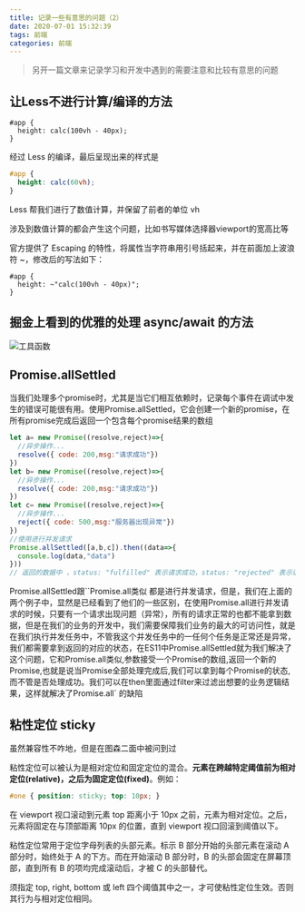 ```yaml
---
title: 记录一些有意思的问题（2）
date: 2020-07-01 15:32:39
tags: 前端
categories: 前端
---
```


> 另开一篇文章来记录学习和开发中遇到的需要注意和比较有意思的问题

## 让Less不进行计算/编译的方法

```less
#app {
  height: calc(100vh - 40px);
}
```

经过 Less 的编译，最后呈现出来的样式是

```css
#app {
  height: calc(60vh);
}
```

Less 帮我们进行了数值计算，并保留了前者的单位 vh

涉及到数值计算的都会产生这个问题，比如书写媒体选择器viewport的宽高比等

官方提供了 Escaping 的特性，将属性当字符串用引号括起来，并在前面加上波浪符 ~，修改后的写法如下：

```less
#app {
  height: ~"calc(100vh - 40px)";
}
```

## 掘金上看到的优雅的处理 async/await 的方法

![工具函数](http://blog.panxiandiao.com/20200722100445.png)

## Promise.allSettled

当我们处理多个promise时，尤其是当它们相互依赖时，记录每个事件在调试中发生的错误可能很有用。使用Promise.allSettled，它会创建一个新的promise，在所有promise完成后返回一个包含每个promise结果的数组

```js
let a= new Promise((resolve,reject)=>{
  //异步操作...
  resolve({ code: 200,msg:"请求成功"})
})
let b= new Promise((resolve,reject)=>{
  //异步操作...
  resolve({ code: 200,msg:"请求成功"})
})
let c= new Promise((resolve,reject)=>{
  //异步操作...
  reject({ code: 500,msg:"服务器出现异常"})
})
//使用进行并发请求
Promise.allSettled([a,b,c]).then((data=>{
  console.log(data,"data")
}))
// 返回的数据中 ，status: "fulfilled" 表示请求成功，status: "rejected" 表示请求失败
```

Promise.allSettled跟``Promise.all类似 都是进行并发请求，但是，我们在上面的两个例子中，显然是已经看到了他们的一些区别，在使用Promise.all进行并发请求的时候，只要有一个请求出现问题（异常），所有的请求正常的也都不能拿到数据，但是在我们的业务的开发中，我们需要保障我们业务的最大的可访问性，就是在我们执行并发任务中，不管我这个并发任务中的一任何个任务是正常还是异常，我们都需要拿到返回的对应的状态，在ES11中Promise.allSettled就为我们解决了这个问题，它和Promise.all类似,参数接受一个Promise的数组,返回一个新的Promise,也就是说当Promise全部处理完成后,我们可以拿到每个Promise的状态, 而不管是否处理成功。我们可以在then里面通过filter来过滤出想要的业务逻辑结果，这样就解决了Promise.all` 的缺陷

## 粘性定位 sticky

虽然兼容性不咋地，但是在图森二面中被问到过

粘性定位可以被认为是相对定位和固定定位的混合。**元素在跨越特定阈值前为相对定位(relative)，之后为固定定位(fixed)**。例如：

```css
#one { position: sticky; top: 10px; }
```

在 viewport 视口滚动到元素 top 距离小于 10px 之前，元素为相对定位。之后，元素将固定在与顶部距离 10px 的位置，直到 viewport 视口回滚到阈值以下。

粘性定位常用于定位字母列表的头部元素。标示 B 部分开始的头部元素在滚动 A 部分时，始终处于 A 的下方。而在开始滚动 B 部分时，B 的头部会固定在屏幕顶部，直到所有 B 的项均完成滚动后，才被 C 的头部替代。

须指定 top, right, bottom 或 left 四个阈值其中之一，才可使粘性定位生效。否则其行为与相对定位相同。